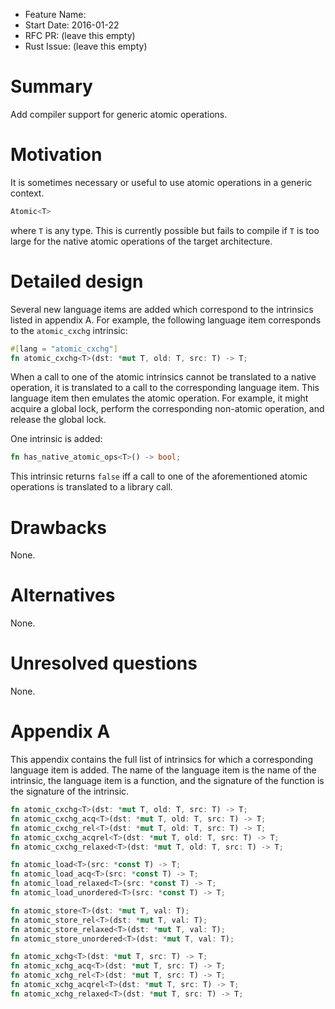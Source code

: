 - Feature Name:
- Start Date: 2016-01-22
- RFC PR: (leave this empty)
- Rust Issue: (leave this empty)

# Summary
[summary]: #summary

Add compiler support for generic atomic operations.

# Motivation
[motivation]: #motivation

It is sometimes necessary or useful to use atomic operations in a generic
context.

```rust
Atomic<T>
```

where `T` is any type. This is currently possible but fails to compile if `T` is
too large for the native atomic operations of the target architecture.

# Detailed design
[design]: #detailed-design

Several new language items are added which correspond to the intrinsics listed
in appendix A. For example, the following language item corresponds to the
`atomic_cxchg` intrinsic:

```rust
#[lang = "atomic_cxchg"]
fn atomic_cxchg<T>(dst: *mut T, old: T, src: T) -> T;
```

When a call to one of the atomic intrinsics cannot be translated to a native
operation, it is translated to a call to the corresponding language item. This
language item then emulates the atomic operation. For example, it might acquire
a global lock, perform the corresponding non-atomic operation, and release the
global lock.

One intrinsic is added:

```rust
fn has_native_atomic_ops<T>() -> bool;
```

This intrinsic returns `false` iff a call to one of the aforementioned atomic
operations is translated to a library call.

# Drawbacks
[drawbacks]: #drawbacks

None.

# Alternatives
[alternatives]: #alternatives

None.

# Unresolved questions
[unresolved]: #unresolved-questions

None.

# Appendix A

This appendix contains the full list of intrinsics for which a corresponding
language item is added. The name of the language item is the name of the
intrinsic, the language item is a function, and the signature of the function is
the signature of the intrinsic.

```rust
fn atomic_cxchg<T>(dst: *mut T, old: T, src: T) -> T;
fn atomic_cxchg_acq<T>(dst: *mut T, old: T, src: T) -> T;
fn atomic_cxchg_rel<T>(dst: *mut T, old: T, src: T) -> T;
fn atomic_cxchg_acqrel<T>(dst: *mut T, old: T, src: T) -> T;
fn atomic_cxchg_relaxed<T>(dst: *mut T, old: T, src: T) -> T;

fn atomic_load<T>(src: *const T) -> T;
fn atomic_load_acq<T>(src: *const T) -> T;
fn atomic_load_relaxed<T>(src: *const T) -> T;
fn atomic_load_unordered<T>(src: *const T) -> T;

fn atomic_store<T>(dst: *mut T, val: T);
fn atomic_store_rel<T>(dst: *mut T, val: T);
fn atomic_store_relaxed<T>(dst: *mut T, val: T);
fn atomic_store_unordered<T>(dst: *mut T, val: T);

fn atomic_xchg<T>(dst: *mut T, src: T) -> T;
fn atomic_xchg_acq<T>(dst: *mut T, src: T) -> T;
fn atomic_xchg_rel<T>(dst: *mut T, src: T) -> T;
fn atomic_xchg_acqrel<T>(dst: *mut T, src: T) -> T;
fn atomic_xchg_relaxed<T>(dst: *mut T, src: T) -> T;
```
